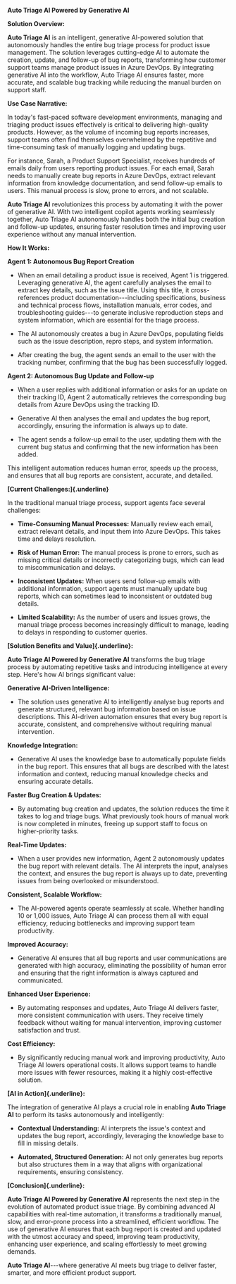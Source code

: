 **Auto Triage AI Powered by Generative AI**

**Solution Overview:**

**Auto Triage AI** is an intelligent, generative AI-powered solution
that autonomously handles the entire bug triage process for product
issue management. The solution leverages cutting-edge AI to automate the
creation, update, and follow-up of bug reports, transforming how
customer support teams manage product issues in Azure DevOps. By
integrating generative AI into the workflow, Auto Triage AI ensures
faster, more accurate, and scalable bug tracking while reducing the
manual burden on support staff.

**Use Case Narrative:**

In today's fast-paced software development environments, managing and
triaging product issues effectively is critical to delivering
high-quality products. However, as the volume of incoming bug reports
increases, support teams often find themselves overwhelmed by the
repetitive and time-consuming task of manually logging and updating
bugs.

For instance, Sarah, a Product Support Specialist, receives hundreds of
emails daily from users reporting product issues. For each email, Sarah
needs to manually create bug reports in Azure DevOps, extract relevant
information from knowledge documentation, and send follow-up emails to
users. This manual process is slow, prone to errors, and not scalable.

**Auto Triage AI** revolutionizes this process by automating it with the
power of generative AI. With two intelligent copilot agents working
seamlessly together, Auto Triage AI autonomously handles both the
initial bug creation and follow-up updates, ensuring faster resolution
times and improving user experience without any manual intervention.

**How It Works:**

**Agent 1: Autonomous Bug Report Creation**

-   When an email detailing a product issue is received, Agent 1 is
    triggered. Leveraging generative AI, the agent carefully analyses
    the email to extract key details, such as the issue title. Using
    this title, it cross-references product documentation---including
    specifications, business and technical process flows, installation
    manuals, error codes, and troubleshooting guides---to generate
    inclusive reproduction steps and system information, which are
    essential for the triage process.

-   The AI autonomously creates a bug in Azure DevOps, populating fields
    such as the issue description, repro steps, and system information.

-   After creating the bug, the agent sends an email to the user with
    the tracking number, confirming that the bug has been successfully
    logged.

**Agent 2: Autonomous Bug Update and Follow-up**

-   When a user replies with additional information or asks for an
    update on their tracking ID, Agent 2 automatically retrieves the
    corresponding bug details from Azure DevOps using the tracking ID.

-   Generative AI then analyses the email and updates the bug report,
    accordingly, ensuring the information is always up to date.

-   The agent sends a follow-up email to the user, updating them with
    the current bug status and confirming that the new information has
    been added.

This intelligent automation reduces human error, speeds up the process,
and ensures that all bug reports are consistent, accurate, and detailed.

**[Current Challenges:]{.underline}**

In the traditional manual triage process, support agents face several
challenges:

-   **Time-Consuming Manual Processes:** Manually review each email,
    extract relevant details, and input them into Azure DevOps. This
    takes time and delays resolution.

-   **Risk of Human Error:** The manual process is prone to errors, such
    as missing critical details or incorrectly categorizing bugs, which
    can lead to miscommunication and delays.

-   **Inconsistent Updates:** When users send follow-up emails with
    additional information, support agents must manually update bug
    reports, which can sometimes lead to inconsistent or outdated bug
    details.

-   **Limited Scalability:** As the number of users and issues grows,
    the manual triage process becomes increasingly difficult to manage,
    leading to delays in responding to customer queries.

**[Solution Benefits and Value]{.underline}:**

**Auto Triage AI Powered by Generative AI** transforms the bug triage
process by automating repetitive tasks and introducing intelligence at
every step. Here's how AI brings significant value:

**Generative AI-Driven Intelligence:**

-   The solution uses generative AI to intelligently analyse bug reports
    and generate structured, relevant bug information based on issue
    descriptions. This AI-driven automation ensures that every bug
    report is accurate, consistent, and comprehensive without requiring
    manual intervention.

**Knowledge Integration:**

-   Generative AI uses the knowledge base to automatically populate
    fields in the bug report. This ensures that all bugs are described
    with the latest information and context, reducing manual knowledge
    checks and ensuring accurate details.

**Faster Bug Creation & Updates:**

-   By automating bug creation and updates, the solution reduces the
    time it takes to log and triage bugs. What previously took hours of
    manual work is now completed in minutes, freeing up support staff to
    focus on higher-priority tasks.

**Real-Time Updates:**

-   When a user provides new information, Agent 2 autonomously updates
    the bug report with relevant details. The AI interprets the input,
    analyses the context, and ensures the bug report is always up to
    date, preventing issues from being overlooked or misunderstood.

**Consistent, Scalable Workflow:**

-   The AI-powered agents operate seamlessly at scale. Whether handling
    10 or 1,000 issues, Auto Triage AI can process them all with equal
    efficiency, reducing bottlenecks and improving support team
    productivity.

**Improved Accuracy:**

-   Generative AI ensures that all bug reports and user communications
    are generated with high accuracy, eliminating the possibility of
    human error and ensuring that the right information is always
    captured and communicated.

**Enhanced User Experience:**

-   By automating responses and updates, Auto Triage AI delivers faster,
    more consistent communication with users. They receive timely
    feedback without waiting for manual intervention, improving customer
    satisfaction and trust.

**Cost Efficiency:**

-   By significantly reducing manual work and improving productivity,
    Auto Triage AI lowers operational costs. It allows support teams to
    handle more issues with fewer resources, making it a highly
    cost-effective solution.

**[AI in Action]{.underline}:**

The integration of generative AI plays a crucial role in enabling **Auto
Triage AI** to perform its tasks autonomously and intelligently:

-   **Contextual Understanding:** AI interprets the issue's context and
    updates the bug report, accordingly, leveraging the knowledge base
    to fill in missing details.

-   **Automated, Structured Generation:** AI not only generates bug
    reports but also structures them in a way that aligns with
    organizational requirements, ensuring consistency.

**[Conclusion]{.underline}:**

**Auto Triage AI Powered by Generative AI** represents the next step in
the evolution of automated product issue triage. By combining advanced
AI capabilities with real-time automation, it transforms a traditionally
manual, slow, and error-prone process into a streamlined, efficient
workflow. The use of generative AI ensures that each bug report is
created and updated with the utmost accuracy and speed, improving team
productivity, enhancing user experience, and scaling effortlessly to
meet growing demands.

**Auto Triage AI**---where generative AI meets bug triage to deliver
faster, smarter, and more efficient product support.

